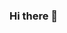 ### Hi there 👋

<!--
**ked17/ked17** is a ✨ _special_ ✨ repository because its `README.md` (this file) appears on your GitHub profile.

Here are some ideas to get you started:

- 🔭 I’m currently working on my Discord bot, Zorbz
- 🌱 I’m currently learning HTML, CSS, and Typescript
- 📫 How to reach me: Message me on discord: _ked#8020
- 😄 Pronouns: He/Him
